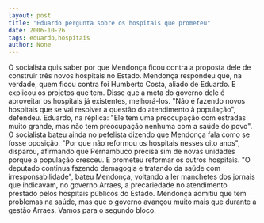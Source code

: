 ```yaml
---
layout: post
title: "Eduardo pergunta sobre os hospitais que prometeu"
date: 2006-10-26
tags: eduardo,hospitais
author: None
---
```

O socialista quis saber por que Mendonça ficou contra a proposta dele de construir três novos hospitais no Estado.
Mendonça respondeu que, na verdade, quem ficou contra foi Humberto Costa, aliado de Eduardo. E explicou os projetos que tem. Disse que a meta do governo dele é aproveitar os hospitais já existentes, melhorá-los. \"Nâo é fazendo novos hospitais que se vai resolver a questão do atendimento à população\", defendeu.
Eduardo, na réplica: \"Ele tem uma preocupação com estradas muito grande, mas não tem preocupação nenhuma com a saúde do povo\". O socialista bateu ainda no pefelista dizendo que Mendonça fala como se fosse oposição. \"Por que não reformou os hospitais nesses oito anos\", disparou, afirmando que Pernambuco precisa sim de novas unidades porque a população cresceu. E prometeu reformar os outros hospitais.
\"O deputado continua fazendo demagogia e tratando da saúde com irresponsabilidade\", bateu Mendonça, voltando a ler manchetes dos jornais que indicavam, no governo Arraes, a precariedade no atendimento prestado pelos hospitais públicos do Estado. Mendonça admitiu que tem problemas na saúde, mas que o governo avançou muito mais que durante a gestão Arraes.
Vamos para o segundo bloco. 
